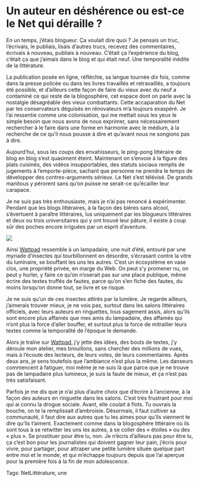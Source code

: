 # Un auteur en déshérence ou est-ce le Net qui déraille ?

En un temps, j’étais blogueur. Ça voulait dire quoi ? Je pensais un truc, l’écrivais, le publiais, lisais d’autres trucs, recevez des commentaires, écrivais à nouveau, publiais à nouveau. C’était ça l’expérience du blog, c’était ça que j’aimais dans le blog et qui était neuf. Une temporalité inédite de la littérature.

La publication posée en ligne, réfléchie, sa langue tournée dix fois, comme dans la presse policée ou dans les livres travaillés et retravaillés, a toujours été possible, et d’ailleurs cette façon de faire du vieux avec du neuf a contaminé ce qui reste de la blogosphère, cet espace dont on parle avec la nostalgie désagréable des vieux combattants. Cette accaparation du Net par les conservateurs déguisés en rénovateurs m’a toujours exaspéré. Je l’ai ressentie comme une colonisation, qui me mettait sous les yeux le simple besoin que nous avons de nous exprimer, sans nécessairement rechercher à le faire dans une forme en harmonie avec le médium, à la recherche de ce qu’il nous pousse à dire et qu’avant nous ne songions pas à dire.

Aujourd’hui, sous les coups des envahisseurs, le ping-pong littéraire de blog en blog s’est quasiment éteint. Maintenant on s’envoie à la figure des plats cuisinés, des vidéos insupportables, des statuts sociaux remplis de jugements à l’emporte-pièce, sachant que personne ne prendra le temps de développer des contres-arguments sérieux. Le Net s’est télévisé. De grands manitous y pérorent sans qu’on puisse ne serait-ce qu’écailler leur carapace.

Je ne suis pas très enthousiaste, mais je n’ai pas renoncé à expérimenter. Pendant que les blogs littéraires, à la façon des bières sans alcool, s’évertuent à paraître littéraires, lus uniquement par les blogueurs littéraires et deux ou trois universitaires qui y ont trouvé leur pâture, il existe à coup sûr des poches encore irriguées par un esprit d’aventure.

![](http://tcrouzet.comhttps://tcrouzet.com/images_tc/2017/05/watt30-600x387.jpg)

Ainsi [Wattpad](http://www.wattpad.com/user/ThierryCrouzet) ressemble à un lampadaire, une nuit d’été, entouré par une myriade d’insectes qui tourbillonnent en désordre, s’écrasant contre la vitre du luminaire, se bouffant les uns les autres. C’est un écosystème en vase clos, une propriété privée, en marge du Web. On peut s’y promener nu, on peut y hurler, y faire ce qu’on n’oserait pas sur une place publique, même écrire des textes truffés de fautes, parce qu’on s’en fiche des fautes, du moins lorsqu’on donne tout, se livre et se risque.

Je ne suis qu’un de ces insectes attirés par la lumière. Je regarde ailleurs, j’aimerais trouver mieux, je ne vois pas, surtout dans les salons littéraires officiels, avec leurs auteurs en ringuettes, tous sagement assis, alors qu’ils sont encore plus affamés que mes amis du lampadaire, des affamés qui n’ont plus la force d’aller bouffer, et surtout plus la force de mitrailler leurs textes comme la temporalité de l’époque le demande.

Alors je traîne sur [Wattpad](http://www.wattpad.com/user/ThierryCrouzet), j’y jette des idées, des bouts de textes, j’y déroule mon atelier, mes brouillons, sans chercher des millions de vues, mais à l’écoute des lecteurs, de leurs votes, de leurs commentaires. Après deux ans, je sens toutefois que l’ambiance n’est plus la même. Les danseurs commencent à fatiguer, moi même je ne suis là que parce que je ne trouve pas de lampadaire plus lumineux, je suis la faute de mieux, et ça n’est pas très satisfaisant.

Parfois je me dis que je n’ai plus d’autre choix que d’écrire à l’ancienne, à la façon des auteurs en ringuette dans les salons. C’est très frustrant pour moi qui ai connu la drogue sociale. Avant, elle coulait à flots. Tu ouvrais la bouche, on te la remplissait d’ambroisie. Désormais, il faut cultiver sa communauté, il faut dire aux autres que tu les aimes pour qu’ils viennent te dire qu’ils t’aiment. Exactement comme dans la blogosphère littéraire où ils sont tous à se retwitter les uns les autres, à se coller des « étoiles » ou des « plus ». Se prostituer pour être lu, non. Je n’écris d’ailleurs pas pour être lu, ça c’est bon pour les journalistes qui doivent gagner leur pain, j’écris pour vivre, pour partager, pour attraper une petite lumière située quelque part entre moi et le monde, et qui m’échappe toujours depuis que l’ai aperçue pour la première fois à la fin de mon adolescence.

Tags: NetLittérature, une